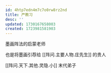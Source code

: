 ```yaml
---
id: 4htp7edn4m7c7o0rw8rz2nd
title: 严教习
desc: ''
updated: 1730167658003
created: 1723981581903
---
```


墨画阵法的启蒙老师

也是将墨画引荐给 [[阵问.主要人物.庄先生]] 的贵人

[[阵问.天下.其他.灵隐.小]] 末代弟子
